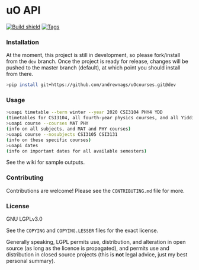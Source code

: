 # uO API

[![Build shield](https://img.shields.io/github/workflow/status/andrewnags/uoapi/build)](https://github.com/andrewnags/uoapi/actions?query=workflow%3Abuild)
[![Tags](https://img.shields.io/github/v/tag/andrewnags/uoapi)](https://github.com/andrewnags/uoapi/releases)

### Installation

At the moment, this project is still in development,
so please fork/install from the `dev` branch.
Once the project is ready for release,
changes will be pushed to the master branch (default),
at which point you should install from there.
```bash
>pip install git+https://github.com/andrewnags/uOcourses.git@dev
```

### Usage

```bash
>uoapi timetable --term winter --year 2020 CSI3104 PHY4 YDD
(timetables for CSI3104, all fourth-year physics courses, and all Yiddish courses)
>uoapi course --courses MAT PHY
(info on all subjects, and MAT and PHY courses)
>uoapi course --nosubjects CSI3105 CSI3131
(info on these specific courses)
>uoapi dates
(info on important dates for all available semesters)
```

See the wiki for sample outputs.

### Contributing

Contributions are welcome! Please see the `CONTRIBUTING.md` file for more.

### License

GNU LGPLv3.0

See the `COPYING` and `COPYING.LESSER` files for the exact license.

Generally speaking, LGPL permits use, distribution, and alteration in open source (as long as the licence is propagated),
and permits use and distribution in closed source projects
(this is **not** legal advice, just my best personal summary).
